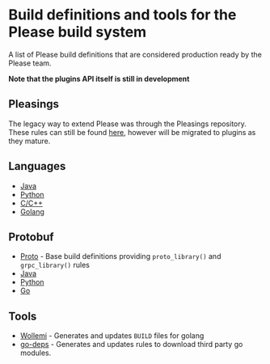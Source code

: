 # Build definitions and tools for the Please build system 

A list of Please build definitions that are considered production ready by the Please team.

**Note that the plugins API itself is still in development**

## Pleasings
The legacy way to extend Please was through the Pleasings repository. These rules can still be 
found [here](https://github.com/thought-machine/pleasings), however will be migrated to plugins
as they mature. 

## Languages
* [Java](https://github.com/please-build/cc-rules) 
* [Python](https://github.com/please-build/python-rules) 
* [C/C++](https://github.com/please-build/cc-rules) 
* [Golang](https://github.com/please-build/go-rules) 

## Protobuf
* [Proto](https://github.com/please-build/proto-rules) - Base build definitions providing `proto_library()` and `grpc_library()` rules
* [Java](https://github.com/please-build/java-proto-rules)
* [Python](https://github.com/please-build/python-proto-rules)
* [Go](https://github.com/please-build/go-proto-rules)

## Tools

* [Wollemi](https://github.com/tcncloud/wollemi) - Generates and updates `BUILD` files for golang 
* [go-deps](https://github.com/tatskaari/go-deps) - Generates and updates rules to download third party go modules.
